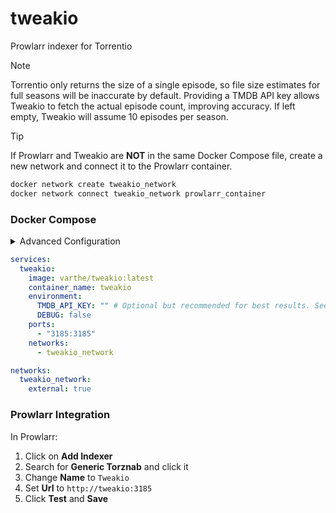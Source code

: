 # tweakio
Prowlarr indexer for Torrentio

> [!NOTE]
> Torrentio only returns the size of a single episode, so file size estimates for full seasons will be inaccurate by default. Providing a TMDB API key allows Tweakio to fetch the actual episode count, improving accuracy. If left empty, Tweakio will assume 10 episodes per season.

> [!TIP]
> If Prowlarr and Tweakio are **NOT** in the same Docker Compose file, create a new network and connect it to the Prowlarr container.
>
> ```bash
> docker network create tweakio_network
> docker network connect tweakio_network prowlarr_container
> ```

### Docker Compose

<details>
<summary>Advanced Configuration</summary>
These environment variables add optional overrides:

- **`TMDB_API_KEY`**  
  Used to fetch accurate episode counts from TMDB.  
  If unset, Tweakio assumes 10 episodes per season for size estimates.  
  Can be found at https://www.themoviedb.org/settings/api  
  You can use either API Read Access Token (V4) or API Key (V3).  
  Default: _(empty)_

- **`TMDB_CACHE_SIZE`**  
  Max number of episode count results to cache from TMDB.  
  Default: `1000`

- **`TORRENTIO_BASE_URL`**  
  Overrides the base URL used for Torrentio requests.  
  Default: `https://torrentio.strem.fun/`

- **`TORRENTIO_OPTIONS`**  
   Overrides providers and filtering options used by Torrentio.
  Default:

  ```
  providers=yts,eztv,rarbg,1337x,thepiratebay,kickasstorrents,
  torrentgalaxy,magnetdl,horriblesubs,nyaasi,tokyotosho,anidex
  |sort=qualitysize|qualityfilter=scr,cam
  ```

- **`DEBUG`**  
  Enable detailed debug logging when set to `true`.  
  Default: `false`
  <br>
  </details>

```yaml
services:
  tweakio:
    image: varthe/tweakio:latest
    container_name: tweakio
    environment:
      TMDB_API_KEY: "" # Optional but recommended for best results. See https://www.themoviedb.org/settings/api
      DEBUG: false
    ports:
      - "3185:3185"
    networks:
      - tweakio_network

networks:
  tweakio_network:
    external: true
```

### Prowlarr Integration

In Prowlarr:

1. Click on **Add Indexer**
2. Search for **Generic Torznab** and click it
3. Change **Name** to `Tweakio`
4. Set **Url** to `http://tweakio:3185`
5. Click **Test** and **Save**
